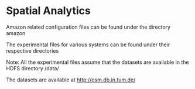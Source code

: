 # Spatial Analytics
Amazon related configuration files can be found under the directory amazon

The experimental files for various systems can be found under their respective directories

Note: All the experimental files assume that the datasets are available in the HDFS directory /data/

The datasets are available at http://osm.db.in.tum.de/
